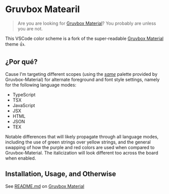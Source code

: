 # Gruvbox Matearil

> Are you are looking for [Gruvbox Material](https://github.com/gruvbox-material/vscode)? You probably are unless you are not.

This VSCode color scheme is a fork of the super-readable [Gruvbox Material](https://github.com/gruvbox-material/vscode) theme 👍.

## ¿Por qué?

Cause I'm targeting different scopes (using the [_same_](https://raw.githubusercontent.com/wheredoesyourmindgo/gruvbox-matearil/master/extra/same.gif) palette provided by Gruvbox-Material) for alternate foreground and font style settings, namely for the following language modes:

- TypeScript
- TSX
- JavaScript
- JSX
- HTML
- JSON
- TEX

Notable differences that will likely propagate through all language modes, including the use of green strings over yellow strings, and the general swapping of how the purple and red colors are used when compared to Gruvbox-Material. The italicization will look different too across the board when enabled.

## Installation, Usage, and Otherwise

See [README.md](https://github.com/gruvbox-material/vscode/blob/master/README.md) on [Gruvbox Material](https://github.com/gruvbox-material/vscode)

